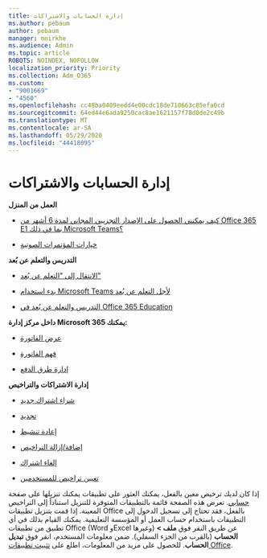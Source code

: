 ```yaml
---
title: إدارة الحسابات والاشتراكات
ms.author: pebaum
author: pebaum
manager: mnirkhe
ms.audience: Admin
ms.topic: article
ROBOTS: NOINDEX, NOFOLLOW
localization_priority: Priority
ms.collection: Adm_O365
ms.custom:
- "9001669"
- "4560"
ms.openlocfilehash: cc48ba0409eedd4e00cdc18de710663c85efa0cd
ms.sourcegitcommit: 64ed44e6ada9250cac8ae1621157f78d0de2c49b
ms.translationtype: MT
ms.contentlocale: ar-SA
ms.lasthandoff: 05/29/2020
ms.locfileid: "44418095"
---
```

# <a name="manage-your-account-and-subscriptions"></a>إدارة الحسابات والاشتراكات

**العمل من المنزل**
- [كيف يمكنني الحصول على الإصدار التجريبي المجاني لمدة 6 أشهر من Office 365 E1 بما في ذلك Microsoft Teams؟](https://docs.microsoft.com/MicrosoftTeams/e1-trial-license)

- [خيارات المؤتمرات الصوتية](https://docs.microsoft.com/alchemyinsights/options-for-audio-conferencing)

**التدريس والتعلم عن بُعد**

- [الانتقال إلى "التعلم عن بُعد"](https://www.microsoft.com/education/remote-learning)

- [بدء استخدام Microsoft Teams لأجل التعلم عن بُعد](https://docs.microsoft.com/MicrosoftTeams/remote-learning-edu)

- [التدريس والتعلم عن بُعد في Office 365 Education](https://docs.microsoft.com/MicrosoftTeams/remote-learning-edu)

**داخل مركز إدارة Microsoft 365 يمكنك:** 

- [عرض الفاتورة](https://docs.microsoft.com/microsoft-365/commerce/billing-and-payments/view-your-bill-or-invoice) 

- [فهم الفاتورة](https://docs.microsoft.com/microsoft-365/commerce/billing-and-payments/understand-your-invoice)

- [إدارة طرق الدفع](https://docs.microsoft.com/microsoft-365/commerce/billing-and-payments/manage-payment-methods)

**إدارة الاشتراكات والتراخيص** 

- [شراء اشتراك جديد](https://docs.microsoft.com/microsoft-365/commerce/subscriptions/upgrade-to-different-plan)

- [تجديد](https://docs.microsoft.com/microsoft-365/commerce/subscriptions/renew-your-subscription) 

- [إعادة تنشيط](https://docs.microsoft.com/microsoft-365/commerce/subscriptions/reactivate-your-subscription)

- [إضافة/إزالة التراخيص](https://docs.microsoft.com/microsoft-365/commerce/licenses/buy-licenses)

- [إلغاء اشتراك](https://docs.microsoft.com/microsoft-365/commerce/subscriptions/cancel-your-subscription)

- [تعيين تراخيص للمستخدمين](https://docs.microsoft.com/microsoft-365/admin/manage/assign-licenses-to-users)

إذا كان لديك ترخيص معين بالفعل، يمكنك العثور على تطبيقات يمكنك تنزيلها على صفحة [حسابي](https://portal.office.com/account/#installs). تعرض هذه الصفحة قائمة بالتطبيقات المتوفرة للتنزيل استناداً إلى التراخيص المعينة. إذا قمت بتنزيل تطبيقات Office بالفعل، فقد تحتاج إلى تسجيل الدخول إلى التطبيقات باستخدام حساب العمل أو المؤسسة التعليمية. يمكنك القيام بذلك في أي تطبيق من تطبيقات Office (Word وExcel وغيرها) عن طريق النقر فوق **ملف > الحساب** (بالقرب من الجزء السفلي). ضمن معلومات المستخدم، انقر فوق **تبديل الحساب**. للحصول على مزيد من المعلومات، اطلع على [تثبيت تطبيقات Office](https://docs.microsoft.com/microsoft-365/admin/setup/install-applications). 
